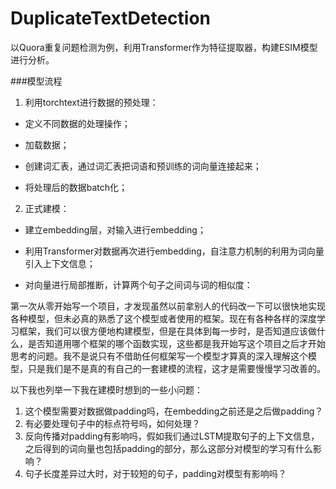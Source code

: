 <script type="text/javascript"
   src="http://cdn.mathjax.org/mathjax/latest/MathJax.js?config=TeX-AMS-MML_HTMLorMML">
</script>

# DuplicateTextDetection
以Quora重复问题检测为例，利用Transformer作为特征提取器，构建ESIM模型进行分析。

###模型流程

1. 利用torchtext进行数据的预处理：

* 定义不同数据的处理操作；

* 加载数据；

* 创建词汇表，通过词汇表把词语和预训练的词向量连接起来；

* 将处理后的数据batch化；

2. 正式建模：

* 建立embedding层，对输入进行embedding；

* 利用Transformer对数据再次进行embedding，自注意力机制的利用为词向量引入上下文信息；

* 对向量进行局部推断，计算两个句子之间词与词的相似度：

  





第一次从零开始写一个项目，才发现虽然以前拿别人的代码改一下可以很快地实现各种模型，但未必真的熟悉了这个模型或者使用的框架。现在有各种各样的深度学习框架，我们可以很方便地构建模型，但是在具体到每一步时，是否知道应该做什么，是否知道用哪个框架的哪个函数实现，这些都是我开始写这个项目之后才开始思考的问题。我不是说只有不借助任何框架写一个模型才算真的深入理解这个模型，只是我们是不是真的有自己的一套建模的流程，这才是需要慢慢学习改善的。

以下我也列举一下我在建模时想到的一些小问题：

1. 这个模型需要对数据做padding吗，在embedding之前还是之后做padding？
2. 有必要处理句子中的标点符号吗，如何处理？
3. 反向传播对padding有影响吗，假如我们通过LSTM提取句子的上下文信息，之后得到的词向量也包括padding的部分，那么这部分对模型的学习有什么影响？
4. 句子长度差异过大时，对于较短的句子，padding对模型有影响吗？

